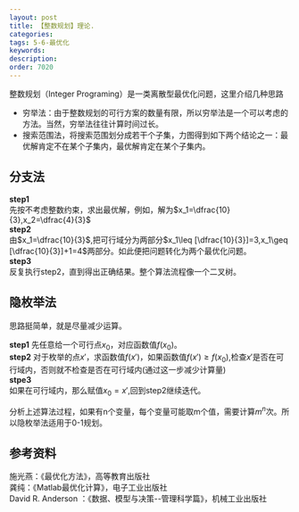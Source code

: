 ```yaml
---
layout: post
title: 【整数规划】理论.
categories:
tags: 5-6-最优化
keywords:
description:
order: 7020
---
```

整数规划（Integer Programing）是一类离散型最优化问题，这里介绍几种思路

- 穷举法：由于整数规划的可行方案的数量有限，所以穷举法是一个可以考虑的方法。当然，穷举法往往计算时间过长。
- 搜索范围法，将搜索范围划分成若干个子集，力图得到如下两个结论之一：最优解肯定不在某个子集内，最优解肯定在某个子集内。


## 分支法
**step1**  
先按不考虑整数约束，求出最优解，例如，解为$x_1=\dfrac{10}{3},x_2=\dfrac{4}{3}$  
**step2**  
由$x_1=\dfrac{10}{3}$,把可行域分为两部分$x_1\leq [\dfrac{10}{3}]=3,x_1\geq [\dfrac{10}{3}]+1=4$两部分。如此便把问题转化为两个最优化问题。  
**step3**  
反复执行step2，直到得出正确结果。整个算法流程像一个二叉树。  

## 隐枚举法
思路挺简单，就是尽量减少运算。  

**step1**
先任意给一个可行点$x_0$，对应函数值$f(x_0)$。  
**step2**
对于枚举的点$x'$，求函数值$f(x')$，如果函数值$f(x')\geq f(x_0)$,检查$x'$是否在可行域内，否则就不检查是否在可行域内(通过这一步减少计算量)  
**stpe3**  
如果在可行域内，那么赋值$x_0=x'$,回到step2继续迭代。  


分析上述算法过程，如果有n个变量，每个变量可能取m个值，需要计算$m^n$次。所以隐枚举法适用于0-1规划。

## 参考资料
施光燕：《最优化方法》，高等教育出版社  
龚纯：《Matlab最优化计算》，电子工业出版社  
David R. Anderson ：《数据、模型与决策--管理科学篇》，机械工业出版社  
